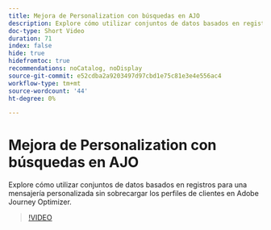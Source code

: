 ```yaml
---
title: Mejora de Personalization con búsquedas en AJO
description: Explore cómo utilizar conjuntos de datos basados en registros para una mensajería personalizada sin sobrecargar los perfiles de clientes en Adobe Journey Optimizer.
doc-type: Short Video
duration: 71
index: false
hide: true
hidefromtoc: true
recommendations: noCatalog, noDisplay
source-git-commit: e52cdba2a9203497d97cbd1e75c81e3e4e556ac4
workflow-type: tm+mt
source-wordcount: '44'
ht-degree: 0%

---
```



# Mejora de Personalization con búsquedas en AJO

Explore cómo utilizar conjuntos de datos basados en registros para una mensajería personalizada sin sobrecargar los perfiles de clientes en Adobe Journey Optimizer.

<!-- 62_S522_3442522_70_enhancing-personalization-with-ajo-lookups -->
>[!VIDEO](https://video.tv.adobe.com/v/3460334/?learn=on&enablevpops=true&captions=spa)
